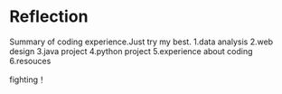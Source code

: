 # Reflection
Summary of coding experience.Just try my best.
1.data analysis
2.web design
3.java project
4.python project
5.experience about coding
6.resouces

fighting！
